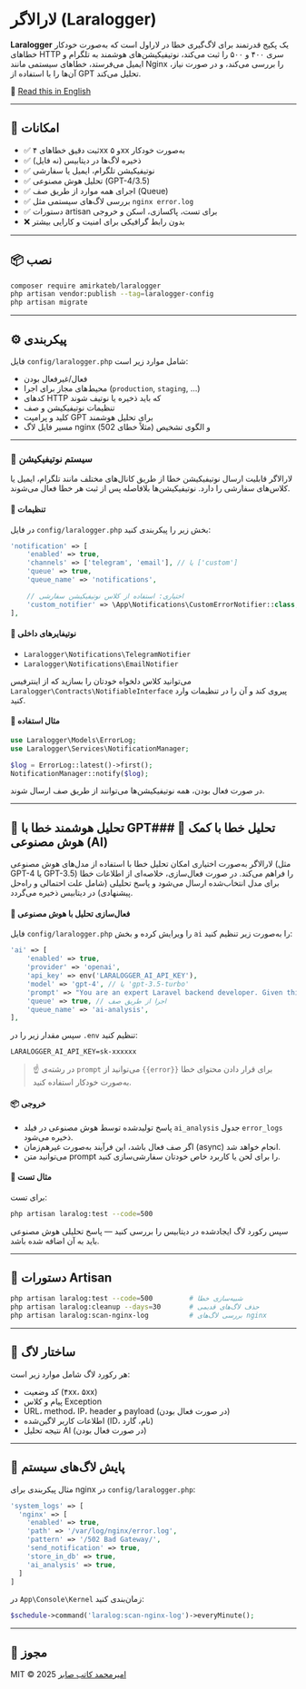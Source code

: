 # لارالاگر (Laralogger)

**Laralogger** یک پکیج قدرتمند برای لاگ‌گیری خطا در لاراول است که به‌صورت خودکار خطاهای HTTP سری ۴۰۰ و ۵۰۰ را ثبت می‌کند، نوتیفیکیشن‌های هوشمند به تلگرام و ایمیل می‌فرستد، خطاهای سیستمی مانند Nginx را بررسی می‌کند، و در صورت نیاز، آن‌ها را با استفاده از GPT تحلیل می‌کند.

📄 [Read this in English](README.md)

---

## 🚀 امکانات

- ✅ ثبت دقیق خطاهای ۴xx و ۵xx به‌صورت خودکار
- ✅ ذخیره لاگ‌ها در دیتابیس (نه فایل)
- ✅ نوتیفیکیشن تلگرام، ایمیل یا سفارشی
- ✅ تحلیل هوش مصنوعی (GPT-4/3.5)
- ✅ اجرای همه موارد از طریق صف (Queue)
- ✅ بررسی لاگ‌های سیستمی مثل `nginx error.log`
- ✅ دستورات artisan برای تست، پاکسازی، اسکن و خروجی
- ❌ بدون رابط گرافیکی برای امنیت و کارایی بیشتر

---

## 📦 نصب

```bash
composer require amirkateb/laralogger
php artisan vendor:publish --tag=laralogger-config
php artisan migrate
```

---

## ⚙️ پیکربندی

فایل `config/laralogger.php` شامل موارد زیر است:

- فعال/غیرفعال بودن
- محیط‌های مجاز برای اجرا (`production`, `staging`, ...)
- کدهای HTTP که باید ذخیره یا نوتیف شوند
- تنظیمات نوتیفیکیشن و صف
- کلید و پرامپت GPT برای تحلیل هوشمند
- مسیر فایل لاگ nginx و الگوی تشخیص (مثلاً خطای 502)

---

### 📣 سیستم نوتیفیکیشن

لارالاگر قابلیت ارسال نوتیفیکیشن خطا از طریق کانال‌های مختلف مانند تلگرام، ایمیل یا کلاس‌های سفارشی را دارد. نوتیفیکیشن‌ها بلافاصله پس از ثبت هر خطا فعال می‌شوند.

#### 🔧 تنظیمات

در فایل `config/laralogger.php` بخش زیر را پیکربندی کنید:

```php
'notification' => [
    'enabled' => true,
    'channels' => ['telegram', 'email'], // یا ['custom']
    'queue' => true,
    'queue_name' => 'notifications',

    // اختیاری: استفاده از کلاس نوتیفیکیشن سفارشی
    'custom_notifier' => \App\Notifications\CustomErrorNotifier::class,
],
```

#### 🧩 نوتیفایرهای داخلی

- `Laralogger\Notifications\TelegramNotifier`
- `Laralogger\Notifications\EmailNotifier`

می‌توانید کلاس دلخواه خودتان را بسازید که از اینترفیس `Laralogger\Contracts\NotifiableInterface` پیروی کند و آن را در تنظیمات وارد کنید.

#### 🧪 مثال استفاده

```php
use Laralogger\Models\ErrorLog;
use Laralogger\Services\NotificationManager;

$log = ErrorLog::latest()->first();
NotificationManager::notify($log);
```

در صورت فعال بودن، همه نوتیفیکیشن‌ها می‌توانند از طریق صف ارسال شوند.

---

## 🤖 تحلیل هوشمند خطا با GPT### 🤖 تحلیل خطا با کمک هوش مصنوعی (AI)

لارالاگر به‌صورت اختیاری امکان تحلیل خطا با استفاده از مدل‌های هوش مصنوعی (مثل GPT-4 یا GPT-3.5) را فراهم می‌کند. در صورت فعال‌سازی، خلاصه‌ای از اطلاعات خطا برای مدل انتخاب‌شده ارسال می‌شود و پاسخ تحلیلی (شامل علت احتمالی و راه‌حل پیشنهادی) در دیتابیس ذخیره می‌گردد.

#### 🔧 فعال‌سازی تحلیل با هوش مصنوعی

فایل `config/laralogger.php` را ویرایش کرده و بخش `ai` را به‌صورت زیر تنظیم کنید:

```php
'ai' => [
    'enabled' => true,
    'provider' => 'openai',
    'api_key' => env('LARALOGGER_AI_API_KEY'),
    'model' => 'gpt-4', // یا 'gpt-3.5-turbo'
    'prompt' => "You are an expert Laravel backend developer. Given this error, explain the root cause and suggest a fix:\n\n{{error}}",
    'queue' => true, // اجرا از طریق صف
    'queue_name' => 'ai-analysis',
],
```

سپس مقدار زیر را در `.env` تنظیم کنید:

```
LARALOGGER_AI_API_KEY=sk-xxxxxx
```

> ☝️ در رشته‌ی `prompt` می‌توانید از `{{error}}` برای قرار دادن محتوای خطا به‌صورت خودکار استفاده کنید.

#### 📦 خروجی

- پاسخ تولیدشده توسط هوش مصنوعی در فیلد `ai_analysis` جدول `error_logs` ذخیره می‌شود.
- اگر صف فعال باشد، این فرآیند به‌صورت غیرهم‌زمان (async) انجام خواهد شد.
- می‌توانید متن prompt را برای لحن یا کاربرد خاص خودتان سفارشی‌سازی کنید.

#### 🧪 مثال تست

برای تست:

```bash
php artisan laralog:test --code=500
```

سپس رکورد لاگ ایجاد‌شده در دیتابیس را بررسی کنید — پاسخ تحلیلی هوش مصنوعی باید به آن اضافه شده باشد.

---

## 🧪 دستورات Artisan

```bash
php artisan laralog:test --code=500         # شبیه‌سازی خطا
php artisan laralog:cleanup --days=30       # حذف لاگ‌های قدیمی
php artisan laralog:scan-nginx-log          # بررسی لاگ‌های nginx
```

---

## 🧾 ساختار لاگ

هر رکورد لاگ شامل موارد زیر است:

- کد وضعیت (۴xx، ۵xx)
- پیام و کلاس Exception
- URL، method، IP، header و payload (در صورت فعال بودن)
- اطلاعات کاربر لاگین‌شده (ID، نام، گارد)
- نتیجه تحلیل AI (در صورت فعال بودن)

---

## 🧠 پایش لاگ‌های سیستم

مثال پیکربندی برای nginx در `config/laralogger.php`:

```php
'system_logs' => [
  'nginx' => [
    'enabled' => true,
    'path' => '/var/log/nginx/error.log',
    'pattern' => '/502 Bad Gateway/',
    'send_notification' => true,
    'store_in_db' => true,
    'ai_analysis' => true,
  ]
]
```

در `App\Console\Kernel` زمان‌بندی کنید:

```php
$schedule->command('laralog:scan-nginx-log')->everyMinute();
```

---

## 📄 مجوز

MIT © 2025 [امیرمحمد کاتب صابر](mailto:amveks43@gmail.com)
